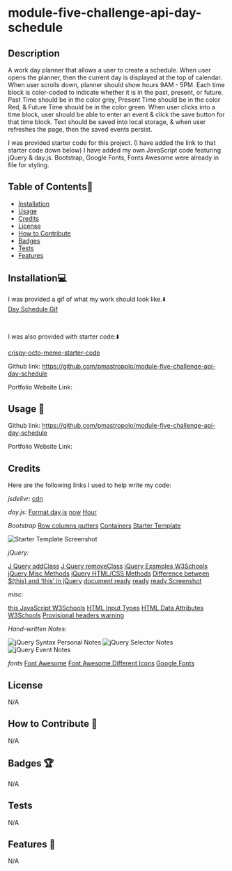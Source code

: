 # module-five-challenge-api-day-schedule


## Description

A work day planner that allows a user to create a schedule. When user opens the planner, then the current day is displayed at the top of calendar. When user scrolls down, planner should show hours 9AM - 5PM. Each time block is color-coded to indicate whether it is in the past, present, or future. Past Time should be in the color grey, Present Time should be in the color Red, & Future Time should be in the color green. When user clicks into a time block, user should be able to enter an event & click the save button for that time block. Text should be saved into local storage, & when user refreshes the page, then the saved events persist.

I was provided starter code for this project. (I have added the link to that starter code down below) I have added my own JavaScript code featuring jQuery & day.js. Bootstrap, Google Fonts, Fonts Awesome were already in file for styling. 


## Table of Contents:file_folder:
- [Installation](#installation)
- [Usage](#usage)
- [Credits](#credits)
- [License](#license)
- [How to Contribute](#How-to-Contribute)
- [Badges](#Badges)
- [Tests](#Tests)
- [Features](#Features)

## Installation:computer:

I was provided a gif of what my work should look like.:arrow_down: 
<br>
[Day Schedule Gif](assets/Images/05-third-party-apis-homework-demo.gif)



<br> 

I was also provided with starter code::arrow_down: 
<br>

[crispy-octo-meme-starter-code](https://github.com/coding-boot-camp/crispy-octo-meme/tree/main)




Github link: https://github.com/pmastropolo/module-five-challenge-api-day-schedule

Portfolio Website Link: 

## Usage :open_file_folder:

Github link: https://github.com/pmastropolo/module-five-challenge-api-day-schedule

Portfolio Website Link: 


## Credits

Here are the following links I used to help write my code: 

*jsdelivr:*
[cdn](https://www.jsdelivr.com/)

*day.js:*
[Format day.js](https://day.js.org/docs/en/display/format)
[now](https://day.js.org/docs/en/parse/now)
[Hour](https://day.js.org/docs/en/get-set/hour)

*Bootstrap*
[Row columns gutters](https://getbootstrap.com/docs/5.1/layout/gutters/#row-columns-gutters)
[Containers](https://getbootstrap.com/docs/5.0/layout/containers/)
[Starter Template](https://getbootstrap.com/docs/5.1/getting-started/introduction/)

![Starter Template Screenshot](<assets/Images/bootstrap starter template.jpeg>)


*jQuery:*

[J Query addClass](https://api.jquery.com/addclass/)
[J Query removeClass](https://api.jquery.com/removeClass/#removeClass-className)
[jQuery Examples W3Schools](https://www.w3schools.com/jquery/jquery_examples.asp)
[jQuery Misc Methods](https://www.w3schools.com/jquery/jquery_ref_misc.asp)
[jQuery HTML/CSS Methods](https://www.w3schools.com/jquery/jquery_ref_html.asp)
[Difference between $(this) and ‘this’ in jQuery](https://www.geeksforgeeks.org/difference-between-this-and-this-in-jquery/#)
[document ready](http://learn.jquery.com/using-jquery-core/document-ready/)
[ready](https://api.jquery.com/ready/#ready-handler)
[ready Screenshot](<assets/Images/JavaScriptScreenshot/docu ready.jpeg>)

*misc:*

[this JavaScript W3Schools](https://www.w3schools.com/js/js_this.asp)
[HTML Input Types](https://www.w3schools.com/html/html_form_input_types.asp)
[HTML Data Attributes W3Schools](https://www.w3schools.com/tags/att_global_data.asp)
[Provisional headers warning](https://developer.chrome.com/docs/devtools/network/reference/?utm_source=devtools#provisional-headers)



<!--- Unsure If I Can Add School Notes So Will Comment This Out For Now
[UC Davis Assignments - ACT 1 - jQuery Elements](https://git.bootcampcontent.com/University-of-California---Davis/UCD-VIRT-FSF-PT-06-2023-U-LOLC/-/tree/main/05-Third-Party-APIs/01-Activities/01-Ins_jQuery-Elements)
[UC Davis Assignments - ACT 25 - Object This](https://git.bootcampcontent.com/University-of-California---Davis/UCD-VIRT-FSF-PT-06-2023-U-LOLC/-/blob/main/03-JavaScript/01-Activities/25-Ins_Object-This/script.js)
[]

-->

*Hand-written Notes:* 
<br>

![jQuery Syntax Personal Notes](assets/Images/JavaScriptScreenshot/jquerynotespartone.jpg)
![jQuery Selector Notes](assets/Images/JavaScriptScreenshot/jquerynotesselectors.jpg)
![jQuery Event Notes](assets/Images/JavaScriptScreenshot/jqueryeventsnotes.jpg)


*fonts*
[Font Awesome](https://fontawesome.com/)
[Font Awesome Different Icons](https://fontawesome.com/v5/icons/save?f=classic&s=light&sz=lg&pc=%231b9dee)
[Google Fonts](https://fonts.google.com/)




## License

N/A

## How to Contribute :tada:

N/A

## Badges :trophy:

N/A

## Tests

N/A

## Features :sparkler:

N/A